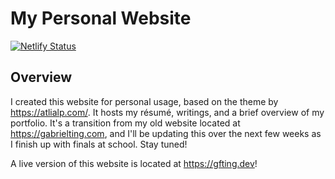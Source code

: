 # My Personal Website
[![Netlify Status](https://api.netlify.com/api/v1/badges/e8e261ed-cb1a-4900-8f24-091ee153670b/deploy-status)](https://app.netlify.com/sites/gfting/deploys)
## Overview
I created this website for personal usage, based on the theme by https://atlialp.com/. It hosts my résumé, writings, and a brief overview of my portfolio. It's a transition from my old website located at https://gabrielting.com, and I'll be updating this over the next few weeks as I finish up with finals at school. Stay tuned! 

A live version of this website is located at https://gfting.dev!
